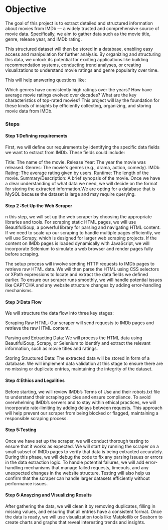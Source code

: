 # Objective
The goal of this project is to extract detailed and structured information about movies from IMDb — a widely trusted and comprehensive source of movie data. Specifically, we aim to gather data such as the movie title, genre, release year, and IMDb rating.

This structured dataset will then be stored in a database, enabling easy access and manipulation for further analysis. By organizing and structuring this data, we unlock its potential for exciting applications like building recommendation systems, conducting trend analyses, or creating visualizations to understand movie ratings and genre popularity over time.

This will help answering  questions like:

Which genres have consistently high ratings over the years?
How have average movie ratings evolved over decades?
What are the key characteristics of top-rated movies?
This project will lay the foundation for these kinds of insights by efficiently collecting, organizing, and storing movie data from IMDb.

### Steps
#### Step 1:Defining requirements
First, we will define our requirements by identifying the specific data fields we want to extract from IMDb. These fields could include:

Title: The name of the movie.
Release Year: The year the movie was released.
Genres: The movie's genres (e.g., drama, action, comedy).
IMDb Rating: The average rating given by users.
Runtime: The length of the movie.
Summary/Description: A brief synopsis of the movie.
Once we have a clear understanding of what data we need, we will decide on the format for storing the extracted information.We are opting for a database that is  MySQL because the dataset is large and may require querying.

#### Step 2 :Set Up the Web Scraper
n this step, we will set up the web scraper by choosing the appropriate libraries and tools. For scraping static HTML pages, we will use BeautifulSoup, a powerful library for parsing and navigating HTML content. If we need to scale up our scraping to handle multiple pages efficiently, we will use Scrapy, which is designed for larger web scraping projects. If the content on IMDb pages is loaded dynamically with JavaScript, we will incorporate Selenium to simulate a web browser and render pages fully before scraping.

The setup process will involve sending HTTP requests to IMDb pages to retrieve raw HTML data. We will then parse the HTML using CSS selectors or XPath expressions to locate and extract the data fields we defined earlier. To ensure our scraper runs smoothly, we will handle potential issues like CAPTCHA and any website structure changes by adding error-handling mechanisms.

#### Step 3:Data Flow
We will structure the data flow into three key stages:

Scraping Raw HTML: Our scraper will send requests to IMDb pages and retrieve the raw HTML content.

Parsing and Extracting Data: We will process the HTML data using BeautifulSoup, Scrapy, or Selenium to identify and extract the relevant information, such as movie titles and ratings.

Storing Structured Data: The extracted data will be stored in form  of a database. We will implement data validation at this stage to ensure there are no missing or duplicate entries, maintaining the integrity of the dataset.

#### Step 4:Ethics and Legalities
Before starting, we will review IMDb’s Terms of Use and their robots.txt file to understand their scraping policies and ensure compliance. To avoid overwhelming IMDb’s servers and to stay within ethical practices, we will incorporate rate-limiting by adding delays between requests. This approach will help prevent our scraper from being blocked or flagged, maintaining a responsible scraping process.

#### Step 5:Testing
Once we have set up the scraper, we will conduct thorough testing to ensure that it works as expected. We will start by running the scraper on a small subset of IMDb pages to verify that data is being extracted accurately. During this phase, we will debug the code to fix any parsing issues or errors in the data extraction logic. To handle potential failures, we will add error-handling mechanisms that manage failed requests, timeouts, and any unexpected changes in the website structure. Testing will also help us confirm that the scraper can handle larger datasets efficiently without performance issues.

#### Step 6:Anayzing and Visualizing Results

After gathering the data, we will clean it by removing duplicates, filling in missing values, and ensuring that all entries have a consistent format. Once the data is ready, we will use visualization tools like Matplotlib or Seaborn to create charts and graphs that reveal interesting trends and insights. 
